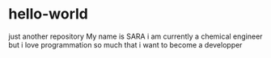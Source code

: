 # hello-world
just another repository
My name is SARA i am currently a chemical engineer but i love programmation so much that i want to become a developper
